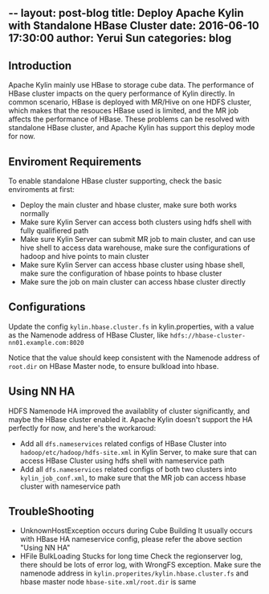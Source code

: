 --
layout: post-blog
title:  Deploy Apache Kylin with Standalone HBase Cluster
date:   2016-06-10 17:30:00
author: Yerui Sun
categories: blog
--

## Introduction

Apache Kylin mainly use HBase to storage cube data. The performance of HBase cluster impacts on the query performance of Kylin directly. In common scenario, HBase is deployed with MR/Hive on one HDFS cluster, which makes that the resouces HBase used is limited, and the MR job affects the performance of HBase. These problems can be resolved with standalone HBase cluster, and Apache Kylin has support this deploy mode for now.

## Enviroment Requirements
To enable standalone HBase cluster supporting, check the basic enviroments at first:
 - Deploy the main cluster and hbase cluster, make sure both works normally
 - Make sure Kylin Server can access both clusters using hdfs shell with fully qualifiered path
 - Make sure Kylin Server can submit MR job to main cluster, and can use hive shell to access data warehouse, make sure the configurations of hadoop and hive points to main cluster
 - Make sure Kylin Server can access hbase cluster using hbase shell, make sure the configuration of hbase points to hbase cluster
 - Make sure the job on main cluster can access hbase cluster directly
 
## Configurations
Update the config `kylin.hbase.cluster.fs` in kylin.properties, with a value as the Namenode address of HBase Cluster, like `hdfs://hbase-cluster-nn01.example.com:8020`

Notice that the value should keep consistent with the Namenode address of `root.dir` on HBase Master node, to ensure bulkload into hbase.

## Using NN HA
HDFS Namenode HA improved the availablity of cluster significantly, and maybe the HBase cluster enabled it. Apache Kylin doesn't support the HA perfectly for now, and here's the workaroud:
 - Add all `dfs.nameservices` related configs of HBase Cluster into `hadoop/etc/hadoop/hdfs-site.xml` in Kylin Server, to make sure that can access HBase Cluster using hdfs shell with nameservice path
 - Add all `dfs.nameservices` related configs of both two clusters into `kylin_job_conf.xml`, to make sure that the MR job can access hbase cluster with nameservice path

## TroubleShooting
 - UnknownHostException occurs during Cube Building
   It usually occurs with HBase HA nameservice config, please refer the above section "Using NN HA"
 - HFile BulkLoading Stucks for long time
   Check the regionserver log, there should be lots of error log, with WrongFS exception. Make sure the namenode address in `kylin.properites/kylin.hbase.cluster.fs` and hbase master node `hbase-site.xml/root.dir` is same
